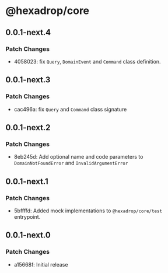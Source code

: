 # @hexadrop/core

## 0.0.1-next.4

### Patch Changes

-   4058023: fix `Query`, `DomainEvent` and `Command` class definition.

## 0.0.1-next.3

### Patch Changes

-   cac496a: fix `Query` and `Command` class signature

## 0.0.1-next.2

### Patch Changes

-   8eb245d: Add optional name and code parameters to `DomainNotFoundError` and `InvalidArgumentError`

## 0.0.1-next.1

### Patch Changes

-   5bffffd: Added mock implementations to `@hexadrop/core/test` entrypoint.

## 0.0.1-next.0

### Patch Changes

-   a15668f: Initial release
